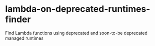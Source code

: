 # lambda-on-deprecated-runtimes-finder
Find Lambda functions using deprecated and soon-to-be deprecated managed runtimes
